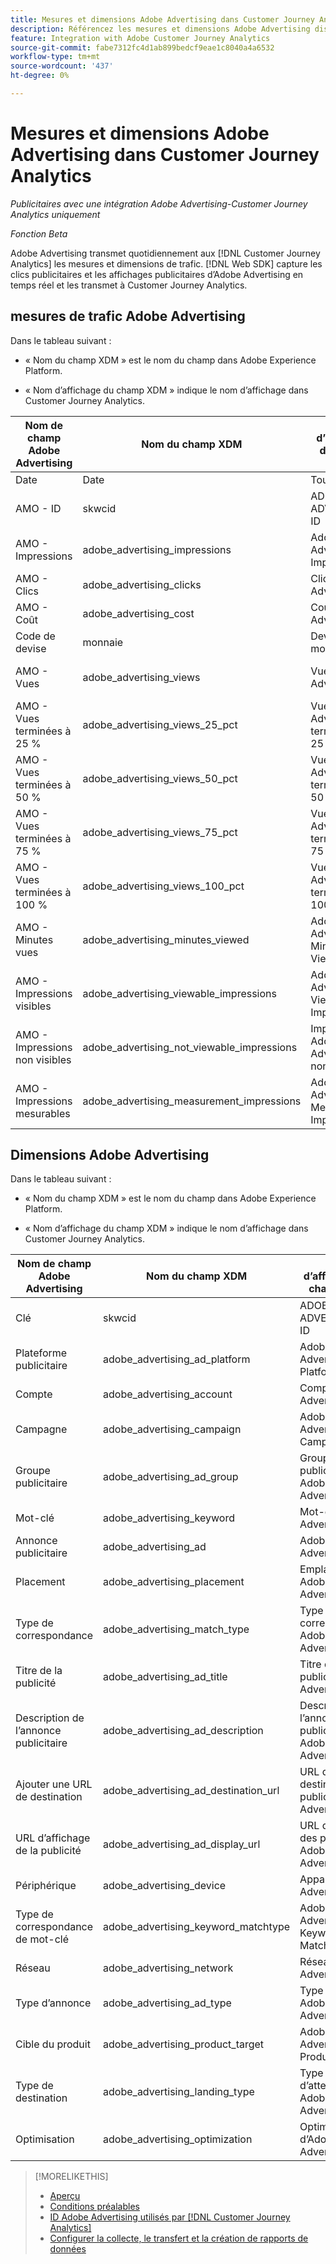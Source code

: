 ```yaml
---
title: Mesures et dimensions Adobe Advertising dans Customer Journey Analytics
description: Référencez les mesures et dimensions Adobe Advertising disponibles dans Customer Journey Analytics.
feature: Integration with Adobe Customer Journey Analytics
source-git-commit: fabe7312fc4d1ab899bedcf9eae1c8040a4a6532
workflow-type: tm+mt
source-wordcount: '437'
ht-degree: 0%

---
```


# Mesures et dimensions Adobe Advertising dans Customer Journey Analytics

*Publicitaires avec une intégration Adobe Advertising-Customer Journey Analytics uniquement*

*Fonction Beta*

Adobe Advertising transmet quotidiennement aux [!DNL Customer Journey Analytics] les mesures et dimensions de trafic. [!DNL Web SDK] capture les clics publicitaires et les affichages publicitaires d’Adobe Advertising en temps réel et les transmet à Customer Journey Analytics.

## mesures de trafic Adobe Advertising

<!-- Verify column names -->

Dans le tableau suivant :

* « Nom du champ XDM » est le nom du champ dans Adobe Experience Platform.

* « Nom d’affichage du champ XDM » indique le nom d’affichage dans Customer Journey Analytics.

| Nom de champ Adobe Advertising | Nom du champ XDM | Nom d’affichage du champ XDM | Source |
|------------------------------|----------------|------------------------|--------|
| Date | Date | Tous | |
| AMO - ID | skwcid | ADOBE ADVERTISING ID | Tous |
| AMO - Impressions | adobe_advertising_impressions | Adobe Advertising Impressions | Tous |
| AMO - Clics | adobe_advertising_clicks | Clics Adobe Advertising | Tous |
| AMO - Coût | adobe_advertising_cost | Coût d’Adobe Advertising | Tous |
| Code de devise | monnaie | Devise monétaire | Tous |
| AMO - Vues | adobe_advertising_views | Vues Adobe Advertising | Ad Cloud DSP |
| AMO - Vues terminées à 25 % | adobe_advertising_views_25_pct | Vues Adobe Advertising terminées à 25 % | Ad Cloud DSP |
| AMO - Vues terminées à 50 % | adobe_advertising_views_50_pct | Vues Adobe Advertising terminées à 50 % | Ad Cloud DSP |
| AMO - Vues terminées à 75 % | adobe_advertising_views_75_pct | Vues Adobe Advertising terminées à 75 % | Ad Cloud DSP |
| AMO - Vues terminées à 100 % | adobe_advertising_views_100_pct | Vues Adobe Advertising terminées à 100 % | Ad Cloud DSP |
| AMO - Minutes vues | adobe_advertising_minutes_viewed | Adobe Advertising Minutes Viewed | Ad Cloud DSP |
| AMO - Impressions visibles | adobe_advertising_viewable_impressions | Adobe Advertising Viewable Impressions | Ad Cloud DSP |
| AMO - Impressions non visibles | adobe_advertising_not_viewable_impressions | Impressions Adobe Advertising non visibles | Ad Cloud DSP |
| AMO - Impressions mesurables | adobe_advertising_measurement_impressions | Adobe Advertising Measurable Impressions | Ad Cloud DSP |

<!--
| Adobe Advertising Landing Page Views | adobe_advertising_landing_page_views | Adobe Advertising Landing Page Views | Meta Only |
| Adobe Advertising App Events | adobe_advertising_app_events | Adobe Advertising App Events | Meta Only |
| Adobe Advertising Engagements | adobe_advertising_engagements | Adobe Advertising Engagements | Meta Only |
| Adobe Advertising Ad Platform Conversions | adobe_advertising_ad_platform_conversions | Adobe Advertising Ad Platform Conversions | Meta Only |
| Adobe Advertising App Installs | adobe_advertising_app_installs | Adobe Advertising App Installs | Meta Only |
| Adobe Advertising Ad Platform Conversion Value | adobe_advertising_ad_platform_conversion_value | Adobe Advertising Ad Platform Conversion Value | Meta Only |
| Adobe Advertising Ad Platform Leads | adobe_advertising_ad_platform_leads | Adobe Advertising Ad Platform Leads | Meta Only |
| Adobe Advertising Page Like | adobe_advertising_page_like | Adobe Advertising Page Like | Meta Only |
| Adobe Advertising Phone Calls | adobe_advertising_phone_calls | Adobe Advertising Phone Calls | Meta Only |
| Adobe Advertising Messages | adobe_advertising_messages | Adobe Advertising Messages | Meta Only |
-->

## Dimensions Adobe Advertising

Dans le tableau suivant :

* « Nom du champ XDM » est le nom du champ dans Adobe Experience Platform.

* « Nom d’affichage du champ XDM » indique le nom d’affichage dans Customer Journey Analytics.

| Nom de champ Adobe Advertising | Nom du champ XDM | Nom d’affichage du champ XDM | Source |
|------------------------------|----------------|------------------------|--------|
| Clé | skwcid | ADOBE ADVERTISING ID |
| Plateforme publicitaire | adobe_advertising_ad_platform | Adobe Advertising Ad Platform |
| Compte | adobe_advertising_account | Compte Adobe Advertising |
| Campagne | adobe_advertising_campaign | Adobe Advertising Campaign |
| Groupe publicitaire | adobe_advertising_ad_group | Groupe publicitaire Adobe Advertising |
| Mot-clé | adobe_advertising_keyword | Mot-clé Adobe Advertising |
| Annonce publicitaire | adobe_advertising_ad | Adobe Advertising Ad |
| Placement | adobe_advertising_placement | Emplacement Adobe Advertising |
| Type de correspondance | adobe_advertising_match_type | Type de correspondance Adobe Advertising |
| Titre de la publicité | adobe_advertising_ad_title | Titre de publicité Adobe Advertising |
| Description de l’annonce publicitaire | adobe_advertising_ad_description | Description de l’annonce publicitaire Adobe Advertising |
| Ajouter une URL de destination | adobe_advertising_ad_destination_url | URL de destination de la publicité Adobe Advertising |
| URL d’affichage de la publicité | adobe_advertising_ad_display_url | URL d’affichage des publicités Adobe Advertising |
| Périphérique | adobe_advertising_device | Appareil Adobe Advertising |
| Type de correspondance de mot-clé | adobe_advertising_keyword_matchtype | Adobe Advertising Keyword MatchType |
| Réseau | adobe_advertising_network | Réseau Adobe Advertising |
| Type d’annonce | adobe_advertising_ad_type | Type d’annonce Adobe Advertising |
| Cible du produit | adobe_advertising_product_target | Adobe Advertising Product Target |
| Type de destination | adobe_advertising_landing_type | Type d’atterrissage Adobe Advertising |
| Optimisation | adobe_advertising_optimization | Optimisation d’Adobe Advertising |

>[!MORELIKETHIS]
>
>* [Aperçu](overview.md)
>* [Conditions préalables](prerequisites.md)
>* [ID Adobe Advertising utilisés par  [!DNL Customer Journey Analytics]](ids.md)
>* [Configurer la collecte, le transfert et la création de rapports de données](set-up.md)
